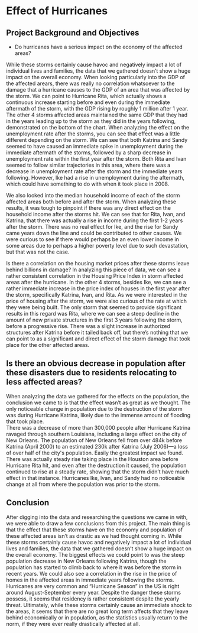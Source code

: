 
# Effect of Hurricanes

## Project Background and Objectives

-  Do hurricanes have a serious impact on the economy of the affected areas? 

While these storms certainly cause havoc and negatively impact a lot of individual lives and families, the data that we gathered doesn’t show a huge impact on the overall economy. When looking particularly into the GDP of the affected arears, there was really no correlation whatsoever to the damage that a hurricane causes to the GDP of an area that was affected by the storm. We can point to Hurricane Rita, which actually shows a continuous increase starting before and even during the immediate aftermath of the storm, with the GDP rising by roughly 1 million after 1 year. The other 4 storms affected areas maintained the same GDP that they had in the years leading up to the storm as they did in the years following, demonstrated on the bottom of the chart. 
When analyzing the effect on the unemployment rate after the storms, you can see that effect was a little different depending on the storm. We can see that both Katrina and Sandy seemed to have caused an immediate spike in unemployment during the immediate aftermath of the storms, followed by a sharp decrease in unemployment rate within the first year after the storm. Both Rita and Ivan seemed to follow similar trajectories in this area, where there was a decrease in unemployment rate after the storm and the immediate years following. However, Ike had a rise in unemployment during the aftermath, which could have something to do with when it took place in 2008. 

We also looked into the median household income of each of the storm affected areas both before and after the storm. When analyzing these results, it was tough to pinpoint if there was any direct effect on the household income after the storms hit. We can see that for Rita, Ivan, and Katrina, that there was actually a rise in income during the first 1-2 years after the storm. There was no real effect for Ike, and the rise for Sandy came years down the line and could be contributed to other causes. We were curious to see if there would perhaps be an even lower income in some areas due to perhaps a higher poverty level due to such devastation, but that was not the case. 


Is there a correlation on the housing market prices after these storms leave behind billions in damage? 
In analyzing this piece of data, we can see a rather consistent correlation in the Housing Price Index in storm affected areas after the hurricane. In the other 4 storms, besides Ike, we can see a rather immediate increase in the price index of houses in the first year after the storm, specifically Katrina, Ivan, and Rita. 
As we were interested in the price of housing after the storm, we were also curious of the rate at which they were being built. The only storm that seemed to provide significant results in this regard was Rita, where we can see a steep decline in the amount of new private structures in the first 3 years following the storm, before a progressive rise. 
There was a slight increase in authorized structures after Katrina before it tailed back off, but there’s nothing that we can point to as a significant and direct effect of the storm damage that took place for the other affected areas. 



## Is there an obvious decrease in population after these disasters due to residents relocating to less affected areas? 

When analyzing the data we gathered for the effects on the population, the conclusion we came to is that the effect wasn’t as great as we thought. 
The only noticeable change in population due to the destruction of the storm was during Hurricane Katrina, likely due to the immense amount of flooding that took place.  
There was a decrease of more than 300,000 people after Hurricane Katrina ravaged through southern Louisiana, including a large effect on the city of New Orleans. The population of New Orleans fell from over 484k before Katrina (April 2000) to an estimated 230k after Katrina (July 2006)—a loss of over half of the city's population. Easily the greatest impact we found. 
There was actually steady rise taking place in the Houston area before Hurricane Rita hit, and even after the destruction it caused, the population continued to rise at a steady rate, showing that the storm didn’t have much effect in that instance. Hurricanes Ike, Ivan, and Sandy had no noticeable change at all from where the population was prior to the storm. 


## Conclusion
After digging into the data and researching the questions we came in with, we were able to draw a few conclusions from this project. The main thing is that the effect that these storms have on the economy and population of these affected areas isn’t as drastic as we had thought coming in. While these storms certainly cause havoc and negatively impact a lot of individual lives and families, the data that we gathered doesn’t show a huge impact on the overall economy. 
The biggest effects we could point to was the steep population decrease in New Orleans following Katrina, though the population has started to climb back to where it was before the storm in recent years. We could also see a correlation in the rise in the price of homes in the affected areas in immediate years following the storms. 
Hurricanes are very common and “Hurricane Season” in the US is right around August-September every year. Despite the danger these storms possess, it seems that residency is rather consistent despite the yearly threat. 
Ultimately, while these storms certainly cause an immediate shock to the areas, it seems that there are no great long term affects that they leave behind economically or in population, as the statistics usually return to the norm, if they were ever really drastically affected at all. 
